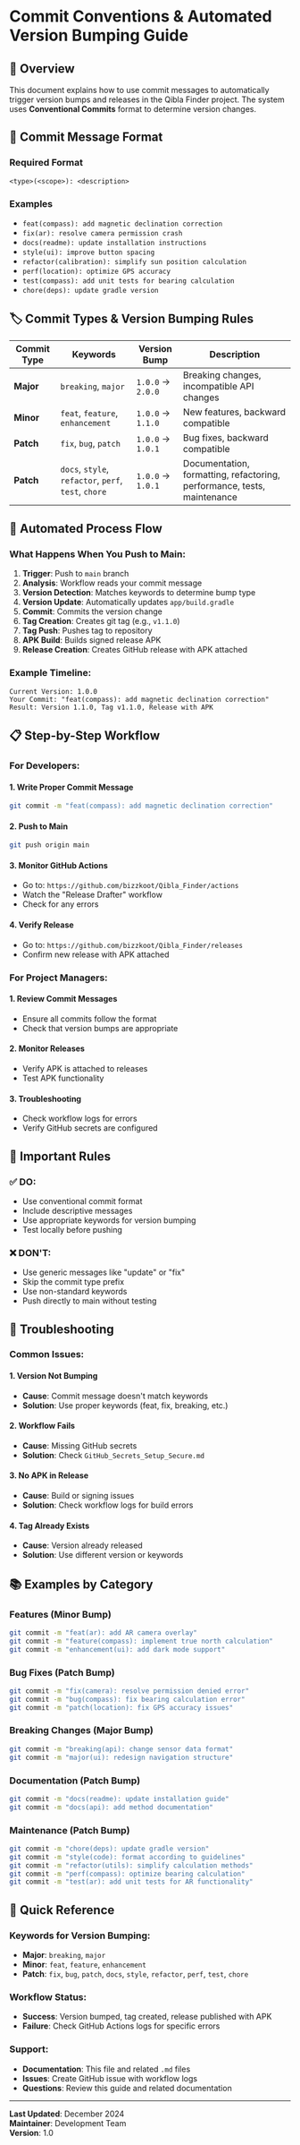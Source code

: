 # Commit Conventions & Automated Version Bumping Guide

## 🎯 Overview

This document explains how to use commit messages to automatically trigger version bumps and releases in the Qibla Finder project. The system uses **Conventional Commits** format to determine version changes.

## 📝 Commit Message Format

### Required Format
```
<type>(<scope>): <description>
```

### Examples
- `feat(compass): add magnetic declination correction`
- `fix(ar): resolve camera permission crash`
- `docs(readme): update installation instructions`
- `style(ui): improve button spacing`
- `refactor(calibration): simplify sun position calculation`
- `perf(location): optimize GPS accuracy`
- `test(compass): add unit tests for bearing calculation`
- `chore(deps): update gradle version`

## 🏷️ Commit Types & Version Bumping Rules

| Commit Type | Keywords | Version Bump | Description |
|-------------|----------|--------------|-------------|
| **Major** | `breaking`, `major` | `1.0.0` → `2.0.0` | Breaking changes, incompatible API changes |
| **Minor** | `feat`, `feature`, `enhancement` | `1.0.0` → `1.1.0` | New features, backward compatible |
| **Patch** | `fix`, `bug`, `patch` | `1.0.0` → `1.0.1` | Bug fixes, backward compatible |
| **Patch** | `docs`, `style`, `refactor`, `perf`, `test`, `chore` | `1.0.0` → `1.0.1` | Documentation, formatting, refactoring, performance, tests, maintenance |

## 🔄 Automated Process Flow

### What Happens When You Push to Main:

1. **Trigger**: Push to `main` branch
2. **Analysis**: Workflow reads your commit message
3. **Version Detection**: Matches keywords to determine bump type
4. **Version Update**: Automatically updates `app/build.gradle`
5. **Commit**: Commits the version change
6. **Tag Creation**: Creates git tag (e.g., `v1.1.0`)
7. **Tag Push**: Pushes tag to repository
8. **APK Build**: Builds signed release APK
9. **Release Creation**: Creates GitHub release with APK attached

### Example Timeline:
```
Current Version: 1.0.0
Your Commit: "feat(compass): add magnetic declination correction"
Result: Version 1.1.0, Tag v1.1.0, Release with APK
```

## 📋 Step-by-Step Workflow

### For Developers:

#### 1. **Write Proper Commit Message**
```bash
git commit -m "feat(compass): add magnetic declination correction"
```

#### 2. **Push to Main**
```bash
git push origin main
```

#### 3. **Monitor GitHub Actions**
- Go to: `https://github.com/bizzkoot/Qibla_Finder/actions`
- Watch the "Release Drafter" workflow
- Check for any errors

#### 4. **Verify Release**
- Go to: `https://github.com/bizzkoot/Qibla_Finder/releases`
- Confirm new release with APK attached

### For Project Managers:

#### 1. **Review Commit Messages**
- Ensure all commits follow the format
- Check that version bumps are appropriate

#### 2. **Monitor Releases**
- Verify APK is attached to releases
- Test APK functionality

#### 3. **Troubleshooting**
- Check workflow logs for errors
- Verify GitHub secrets are configured

## 🚨 Important Rules

### ✅ **DO:**
- Use conventional commit format
- Include descriptive messages
- Use appropriate keywords for version bumping
- Test locally before pushing

### ❌ **DON'T:**
- Use generic messages like "update" or "fix"
- Skip the commit type prefix
- Use non-standard keywords
- Push directly to main without testing

## 🔧 Troubleshooting

### Common Issues:

#### 1. **Version Not Bumping**
- **Cause**: Commit message doesn't match keywords
- **Solution**: Use proper keywords (feat, fix, breaking, etc.)

#### 2. **Workflow Fails**
- **Cause**: Missing GitHub secrets
- **Solution**: Check `GitHub_Secrets_Setup_Secure.md`

#### 3. **No APK in Release**
- **Cause**: Build or signing issues
- **Solution**: Check workflow logs for build errors

#### 4. **Tag Already Exists**
- **Cause**: Version already released
- **Solution**: Use different version or keywords

## 📚 Examples by Category

### Features (Minor Bump)
```bash
git commit -m "feat(ar): add AR camera overlay"
git commit -m "feature(compass): implement true north calculation"
git commit -m "enhancement(ui): add dark mode support"
```

### Bug Fixes (Patch Bump)
```bash
git commit -m "fix(camera): resolve permission denied error"
git commit -m "bug(compass): fix bearing calculation error"
git commit -m "patch(location): fix GPS accuracy issues"
```

### Breaking Changes (Major Bump)
```bash
git commit -m "breaking(api): change sensor data format"
git commit -m "major(ui): redesign navigation structure"
```

### Documentation (Patch Bump)
```bash
git commit -m "docs(readme): update installation guide"
git commit -m "docs(api): add method documentation"
```

### Maintenance (Patch Bump)
```bash
git commit -m "chore(deps): update gradle version"
git commit -m "style(code): format according to guidelines"
git commit -m "refactor(utils): simplify calculation methods"
git commit -m "perf(compass): optimize bearing calculation"
git commit -m "test(ar): add unit tests for AR functionality"
```

## 🎯 Quick Reference

### Keywords for Version Bumping:
- **Major**: `breaking`, `major`
- **Minor**: `feat`, `feature`, `enhancement`
- **Patch**: `fix`, `bug`, `patch`, `docs`, `style`, `refactor`, `perf`, `test`, `chore`

### Workflow Status:
- **Success**: Version bumped, tag created, release published with APK
- **Failure**: Check GitHub Actions logs for specific errors

### Support:
- **Documentation**: This file and related `.md` files
- **Issues**: Create GitHub issue with workflow logs
- **Questions**: Review this guide and related documentation

---

**Last Updated**: December 2024  
**Maintainer**: Development Team  
**Version**: 1.0 